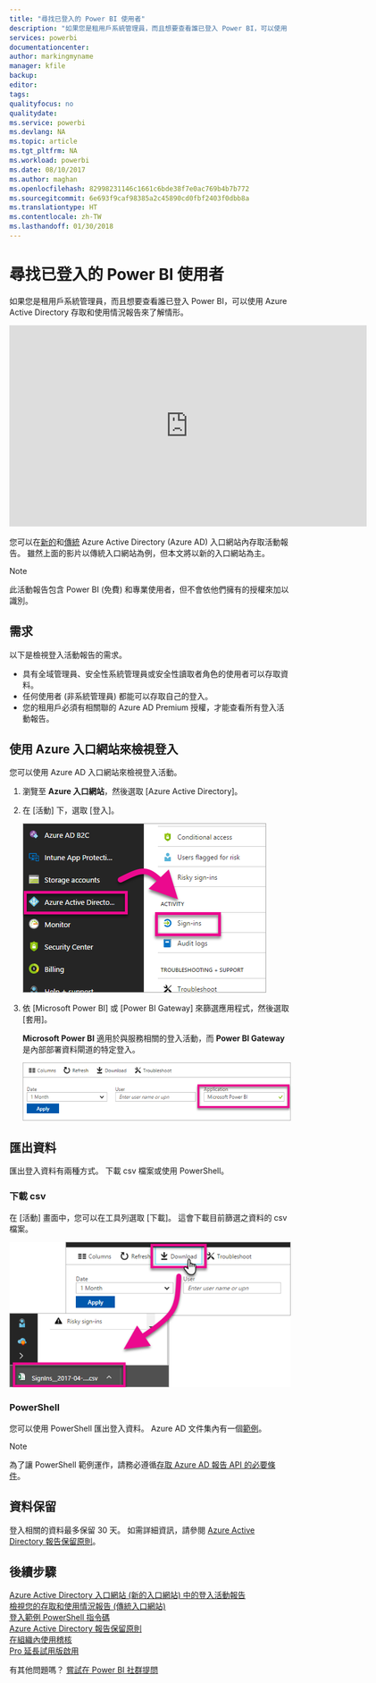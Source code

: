 ```yaml
---
title: "尋找已登入的 Power BI 使用者"
description: "如果您是租用戶系統管理員，而且想要查看誰已登入 Power BI，可以使用 Azure Active Directory 存取和使用情況報告來了解情形。"
services: powerbi
documentationcenter: 
author: markingmyname
manager: kfile
backup: 
editor: 
tags: 
qualityfocus: no
qualitydate: 
ms.service: powerbi
ms.devlang: NA
ms.topic: article
ms.tgt_pltfrm: NA
ms.workload: powerbi
ms.date: 08/10/2017
ms.author: maghan
ms.openlocfilehash: 82998231146c1661c6bde38f7e0ac769b4b7b772
ms.sourcegitcommit: 6e693f9caf98385a2c45890cd0fbf2403f0dbb8a
ms.translationtype: HT
ms.contentlocale: zh-TW
ms.lasthandoff: 01/30/2018
---
```

# <a name="find-power-bi-users-that-have-signed-in"></a>尋找已登入的 Power BI 使用者
如果您是租用戶系統管理員，而且想要查看誰已登入 Power BI，可以使用 Azure Active Directory 存取和使用情況報告來了解情形。

<iframe width="640" height="360" src="https://www.youtube.com/embed/1AVgh9w9VM8?showinfo=0" frameborder="0" allowfullscreen></iframe>

您可以在[新的](https://docs.microsoft.com/azure/active-directory/active-directory-reporting-activity-sign-ins)和[傳統](https://docs.microsoft.com/azure/active-directory/active-directory-view-access-usage-reports) Azure Active Directory (Azure AD) 入口網站內存取活動報告。 雖然上面的影片以傳統入口網站為例，但本文將以新的入口網站為主。

> [!NOTE]
> 此活動報告包含 Power BI (免費) 和專業使用者，但不會依他們擁有的授權來加以識別。
> 
> 

## <a name="requirements"></a>需求
以下是檢視登入活動報告的需求。

* 具有全域管理員、安全性系統管理員或安全性讀取者角色的使用者可以存取資料。
* 任何使用者 (非系統管理員) 都能可以存取自己的登入。
* 您的租用戶必須有相關聯的 Azure AD Premium 授權，才能查看所有登入活動報告。

## <a name="using-the-azure-portal-to-view-sign-ins"></a>使用 Azure 入口網站來檢視登入
您可以使用 Azure AD 入口網站來檢視登入活動。

1. 瀏覽至 **Azure 入口網站**，然後選取 [Azure Active Directory]。
2. 在 [活動] 下，選取 [登入]。
   
    ![](media/service-admin-access-usage/azure-portal-sign-ins.png)
3. 依 [Microsoft Power BI] 或 [Power BI Gateway] 來篩選應用程式，然後選取 [套用]。
   
    **Microsoft Power BI** 適用於與服務相關的登入活動，而 **Power BI Gateway** 是內部部署資料閘道的特定登入。
   
    ![](media/service-admin-access-usage/sign-in-filter.png)

## <a name="export-the-data"></a>匯出資料
匯出登入資料有兩種方式。 下載 csv 檔案或使用 PowerShell。

### <a name="download-csv"></a>下載 csv
在 [活動] 畫面中，您可以在工具列選取 [下載]。 這會下載目前篩選之資料的 csv 檔案。

![](media/service-admin-access-usage/download-sign-in-data-csv.png)

### <a name="powershell"></a>PowerShell
您可以使用 PowerShell 匯出登入資料。 Azure AD 文件集內有一個[範例](https://docs.microsoft.com/azure/active-directory/active-directory-reporting-api-sign-in-activity-samples#powershell-script)。

> [!NOTE]
> 為了讓 PowerShell 範例運作，請務必遵循[存取 Azure AD 報告 API 的必要條件](https://docs.microsoft.com/en-us/azure/active-directory/active-directory-reporting-api-prerequisites)。
> 
> 

## <a name="data-retention"></a>資料保留
登入相關的資料最多保留 30 天。 如需詳細資訊，請參閱 [Azure Active Directory 報告保留原則](https://docs.microsoft.com/azure/active-directory/active-directory-reporting-retention)。

## <a name="next-steps"></a>後續步驟
[Azure Active Directory 入口網站 (新的入口網站) 中的登入活動報告](https://docs.microsoft.com/azure/active-directory/active-directory-reporting-activity-sign-ins)  
[檢視您的存取和使用情況報告 (傳統入口網站)](https://docs.microsoft.com/azure/active-directory/active-directory-view-access-usage-reports#view-or-download-a-report)  
[登入範例 PowerShell 指令碼](https://docs.microsoft.com/azure/active-directory/active-directory-reporting-api-sign-in-activity-samples#powershell-script)  
[Azure Active Directory 報告保留原則](https://docs.microsoft.com/azure/active-directory/active-directory-reporting-retention)  
[在組織內使用稽核](service-admin-auditing.md)  
[Pro 延長試用版啟用](service-extended-pro-trial.md)

有其他問題嗎？ [嘗試在 Power BI 社群提問](https://community.powerbi.com/)

